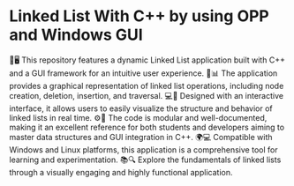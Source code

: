 # Linked List With C++ by using OPP and Windows GUI 

🌟🖥️ This repository features a dynamic Linked List application built with C++ and a GUI framework for an intuitive user experience.
🔗📊 The application provides a graphical representation of linked list operations, including node creation, deletion, insertion, and traversal.
💻🎨 Designed with an interactive interface, it allows users to easily visualize the structure and behavior of linked lists in real time.
⚙️🧩 The code is modular and well-documented, making it an excellent reference for both students and developers aiming to master data structures and GUI integration in C++. 🌍💻 Compatible with Windows and Linux platforms, this application is a comprehensive tool for learning and experimentation. 📚🔍 Explore the fundamentals of linked lists through a visually engaging and highly functional application.

